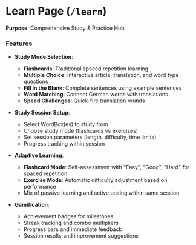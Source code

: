# Learn Page (`/learn`)

**Purpose**: Comprehensive Study & Practice Hub

### Features

- **Study Mode Selection**:
  - **Flashcards**: Traditional spaced repetition learning
  - **Multiple Choice**: Interactive article, translation, and word type questions
  - **Fill in the Blank**: Complete sentences using example sentences
  - **Word Matching**: Connect German words with translations
  - **Speed Challenges**: Quick-fire translation rounds

- **Study Session Setup**:
  - Select WordBox(es) to study from
  - Choose study mode (flashcards vs exercises)
  - Set session parameters (length, difficulty, time limits)
  - Progress tracking within session

- **Adaptive Learning**:
  - **Flashcard Mode**: Self-assessment with "Easy", "Good", "Hard" for spaced repetition
  - **Exercise Mode**: Automatic difficulty adjustment based on performance
  - Mix of passive learning and active testing within same session

- **Gamification**:
  - Achievement badges for milestones
  - Streak tracking and combo multipliers
  - Progress bars and immediate feedback
  - Session results and improvement suggestions
